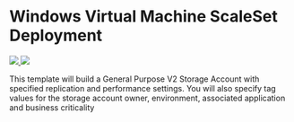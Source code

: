 # Windows Virtual Machine ScaleSet Deployment

<a href="https://portal.azure.com/#create/Microsoft.Template/uri/https%3A%2F%2Fraw.githubusercontent.com%2Fans-cloud%2Fazure_service_catalogue%2Fmaster%2Fstandard-storage-account%2FazureDeploy.json" target="_blank">
    <img src="http://azuredeploy.net/deploybutton.png"/>
</a>
<a href="http://armviz.io/#/?load=https%3A%2F%2Fraw.githubusercontent.com%2Fans-cloud%2Fazure_service_catalogue%2Fmaster%2Fstandard-storage-account%2FazureDeploy.json" target="_blank">
    <img src="http://armviz.io/visualizebutton.png"/>
</a>


This template will build a General Purpose V2 Storage Account with specified replication and performance settings. You will also specify tag values for the storage account owner, environment, associated application and business criticality

